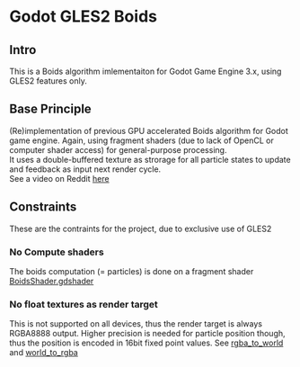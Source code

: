 # Godot GLES2 Boids

## Intro
This is a Boids algorithm imlementaiton for Godot Game Engine 3.x, using GLES2 features only.

## Base Principle
(Re)implementation of previous GPU accelerated Boids algorithm for Godot game engine. Again, using fragment shaders (due to lack of OpenCL or computer shader access) for general-purpose processing. <br>
It uses a double-buffered texture as strorage for all particle states to update and feedback as input next render cycle.<br>
See a video on Reddit [here](https://www.reddit.com/r/godot/comments/x4yb93/wip_working_on_gpu_boids_implementation_for_gles2/?utm_source=share&utm_medium=web2x&context=3)

## Constraints
These are the contraints for the project, due to exclusive use of GLES2

### No Compute shaders
The boids computation (= particles) is done on a fragment shader [BoidsShader.gdshader](https://github.com/DrJamgo/GodotGLES2Boids/blob/main/boids/BoidsShader.gdshader)

### No float textures as render target
This is not supported on all devices, thus the render target is always RGBA8888 output. Higher precision is needed for particle position though, thus the position is encoded in 16bit fixed point values. See [rgba_to_world](https://github.com/DrJamgo/GodotGLES2Boids/blob/main/boids/BoidsShader.gdshader#L26) and [world_to_rgba](https://github.com/DrJamgo/GodotGLES2Boids/blob/main/boids/BoidsShader.gdshader#L34)

